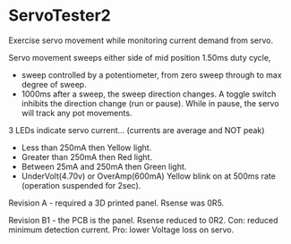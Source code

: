 # ServoTester2

Exercise servo movement while monitoring current demand from servo.

Servo movement sweeps either side of mid position 1.50ms duty cycle,
- sweep controlled by a potentiometer, from zero sweep through to max degree of sweep.
- 1000ms after a sweep, the sweep direction changes. 
A toggle switch inhibits the direction change (run or pause).
 While in pause, the servo will track any pot movements.

3 LEDs indicate servo current... (currents are average and NOT peak)
- Less than 250mA then Yellow light.
- Greater than 250mA then Red light.
- Between 25mA and 250mA then Green light.
- UnderVolt(4.70v) or OverAmp(600mA) Yellow blink on at 500ms rate (operation suspended for 2sec).

Revision A - required a 3D printed panel. Rsense was 0R5.

Revision B1 - the PCB is the panel. 
 Rsense reduced to 0R2. Con: reduced minimum detection current. Pro: lower Voltage loss on servo.
 

